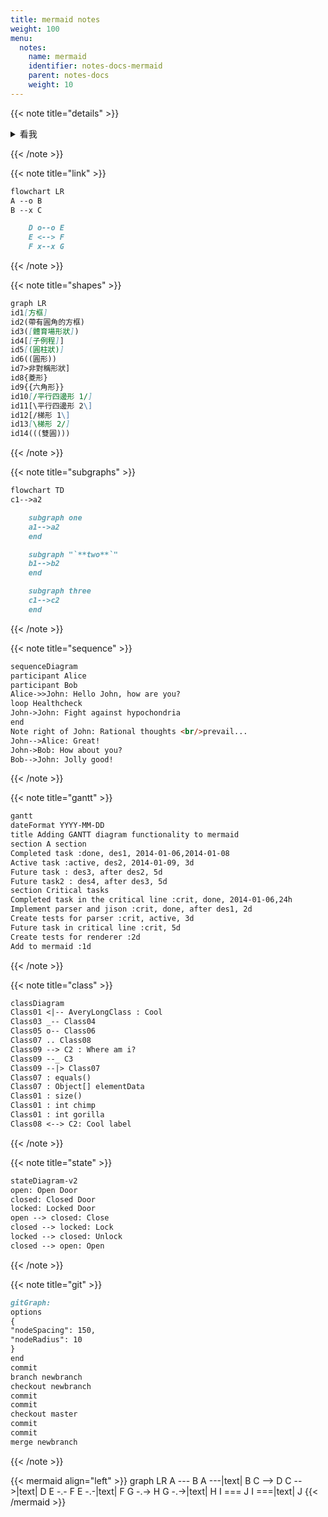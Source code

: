 ```yaml
---
title: mermaid notes
weight: 100
menu:
  notes:
    name: mermaid
    identifier: notes-docs-mermaid
    parent: notes-docs
    weight: 10
---
```


{{< note title="details" >}}

<details>
<summary>看我</summary>
你看不到我
看不到我
</details>

<!-- 你看不到我看不到我 -->

<!--
你看不到我
看不到我
-->

{{< /note >}}

{{< note title="link" >}}

```markdown
flowchart LR
A --o B
B --x C

    D o--o E
    E <--> F
    F x--x G
```

{{< /note >}}

{{< note title="shapes" >}}

```markdown
graph LR
id1[方框]
id2(帶有圓角的方框)
id3([體育場形狀])
id4[[子例程]]
id5[(圓柱狀)]
id6((圓形))
id7>非對稱形狀]
id8{菱形}
id9{{六角形}}
id10[/平行四邊形 1/]
id11[\平行四邊形 2\]
id12[/梯形 1\]
id13[\梯形 2/]
id14(((雙圓)))
```

{{< /note >}}

{{< note title="subgraphs" >}}

```markdown
flowchart TD
c1-->a2

    subgraph one
    a1-->a2
    end

    subgraph "`**two**`"
    b1-->b2
    end

    subgraph three
    c1-->c2
    end
```

{{< /note >}}

{{< note title="sequence" >}}

```markdown
sequenceDiagram
participant Alice
participant Bob
Alice->>John: Hello John, how are you?
loop Healthcheck
John->John: Fight against hypochondria
end
Note right of John: Rational thoughts <br/>prevail...
John-->Alice: Great!
John->Bob: How about you?
Bob-->John: Jolly good!
```

{{< /note >}}

{{< note title="gantt" >}}

```markdown
gantt
dateFormat YYYY-MM-DD
title Adding GANTT diagram functionality to mermaid
section A section
Completed task :done, des1, 2014-01-06,2014-01-08
Active task :active, des2, 2014-01-09, 3d
Future task : des3, after des2, 5d
Future task2 : des4, after des3, 5d
section Critical tasks
Completed task in the critical line :crit, done, 2014-01-06,24h
Implement parser and jison :crit, done, after des1, 2d
Create tests for parser :crit, active, 3d
Future task in critical line :crit, 5d
Create tests for renderer :2d
Add to mermaid :1d
```

{{< /note >}}

{{< note title="class" >}}

```markdown
classDiagram
Class01 <|-- AveryLongClass : Cool
Class03 _-- Class04
Class05 o-- Class06
Class07 .. Class08
Class09 --> C2 : Where am i?
Class09 --_ C3
Class09 --|> Class07
Class07 : equals()
Class07 : Object[] elementData
Class01 : size()
Class01 : int chimp
Class01 : int gorilla
Class08 <--> C2: Cool label
```

{{< /note >}}

{{< note title="state" >}}

```markdown
stateDiagram-v2
open: Open Door
closed: Closed Door
locked: Locked Door
open --> closed: Close
closed --> locked: Lock
locked --> closed: Unlock
closed --> open: Open
```

{{< /note >}}

{{< note title="git" >}}

```markdown
gitGraph:
options
{
"nodeSpacing": 150,
"nodeRadius": 10
}
end
commit
branch newbranch
checkout newbranch
commit
commit
checkout master
commit
commit
merge newbranch
```

{{< /note >}}

{{< mermaid align="left" >}}
graph LR
A --- B
A ---|text| B
C --> D
C -->|text| D
E -.- F
E -.-|text| F
G -.-> H
G -.->|text| H
I === J
I ===|text| J
{{< /mermaid >}}
